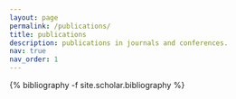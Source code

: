 ```yaml
---
layout: page
permalink: /publications/
title: publications
description: publications in journals and conferences.
nav: true
nav_order: 1
---
```

<!-- _pages/publications.md -->
<div class="publications">

{% bibliography -f site.scholar.bibliography %}


</div>
